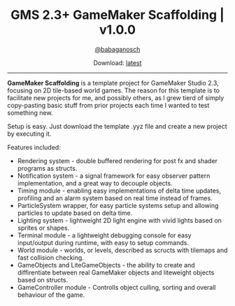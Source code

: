 <h1 align="center">GMS 2.3+ GameMaker Scaffolding | v1.0.0</h1>
<p align="center"><a href="https://twitter.com/Babaganosch">@babaganosch</a></p>
<p align="center">Download: <a href=".">latest</a></p>

---

**GameMaker Scaffolding** is a template project for GameMaker Studio 2.3, focusing on 2D tile-based world games. The reason for this template is to facilitate new projects for me, and possibly others, as I grew tierd of simply copy-pasting basic stuff from prior projects each time I wanted to test something new.

Setup is easy. Just download the template .yyz file and create a new project by executing it.

Features included:
* Rendering system - double buffered rendering for post fx and shader programs as structs.
* Notification system - a signal framework for easy observer pattern implementation, and a great way to decouple objects.
* Timing module - enabling easy implementations of delta time updates, profiling and an alarm system based on real time instead of frames.
* ParticleSystem wrapper, for easy particle systems setup and allowing particles to update based on delta time.
* Lighting system - lightweight 2D light engine with vivid lights based on sprites or shapes.
* Terminal module - a lightweight debugging console for easy input/output during runtime, with easy to setup commands.
* World module - worlds, or levels, described as scructs with tilemaps and fast collision checking.
* GameObjects and LiteGameObjects - the ability to create and diffirentiate between real GameMaker objects and liteweight objects based on structs.
* GameController module - Controlls object culling, sorting and overall behaviour of the game.
